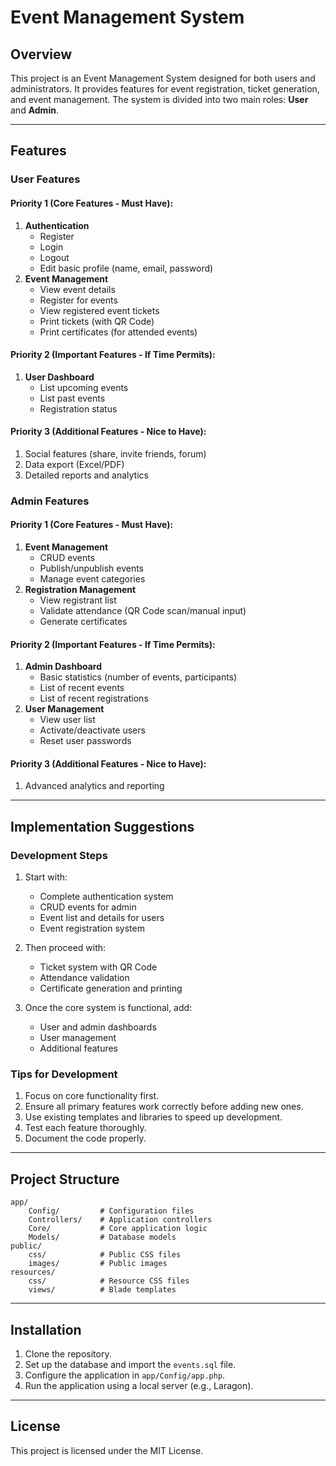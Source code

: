 # Event Management System

## Overview
This project is an Event Management System designed for both users and administrators. It provides features for event registration, ticket generation, and event management. The system is divided into two main roles: **User** and **Admin**.

---

## Features

### User Features
#### Priority 1 (Core Features - Must Have):
1. **Authentication**
   - Register
   - Login
   - Logout
   - Edit basic profile (name, email, password)
2. **Event Management**
   - View event details
   - Register for events
   - View registered event tickets
   - Print tickets (with QR Code)
   - Print certificates (for attended events)

#### Priority 2 (Important Features - If Time Permits):
1. **User Dashboard**
   - List upcoming events
   - List past events
   - Registration status

#### Priority 3 (Additional Features - Nice to Have):
1. Social features (share, invite friends, forum)
2. Data export (Excel/PDF)
3. Detailed reports and analytics

### Admin Features
#### Priority 1 (Core Features - Must Have):
1. **Event Management**
   - CRUD events
   - Publish/unpublish events
   - Manage event categories
2. **Registration Management**
   - View registrant list
   - Validate attendance (QR Code scan/manual input)
   - Generate certificates

#### Priority 2 (Important Features - If Time Permits):
1. **Admin Dashboard**
   - Basic statistics (number of events, participants)
   - List of recent events
   - List of recent registrations
2. **User Management**
   - View user list
   - Activate/deactivate users
   - Reset user passwords

#### Priority 3 (Additional Features - Nice to Have):
1. Advanced analytics and reporting

---

## Implementation Suggestions

### Development Steps
1. Start with:
   - Complete authentication system
   - CRUD events for admin
   - Event list and details for users
   - Event registration system

2. Then proceed with:
   - Ticket system with QR Code
   - Attendance validation
   - Certificate generation and printing

3. Once the core system is functional, add:
   - User and admin dashboards
   - User management
   - Additional features

### Tips for Development
1. Focus on core functionality first.
2. Ensure all primary features work correctly before adding new ones.
3. Use existing templates and libraries to speed up development.
4. Test each feature thoroughly.
5. Document the code properly.

---

## Project Structure
```
app/
    Config/         # Configuration files
    Controllers/    # Application controllers
    Core/           # Core application logic
    Models/         # Database models
public/
    css/            # Public CSS files
    images/         # Public images
resources/
    css/            # Resource CSS files
    views/          # Blade templates
```

---

## Installation
1. Clone the repository.
2. Set up the database and import the `events.sql` file.
3. Configure the application in `app/Config/app.php`.
4. Run the application using a local server (e.g., Laragon).

---

## License
This project is licensed under the MIT License.
